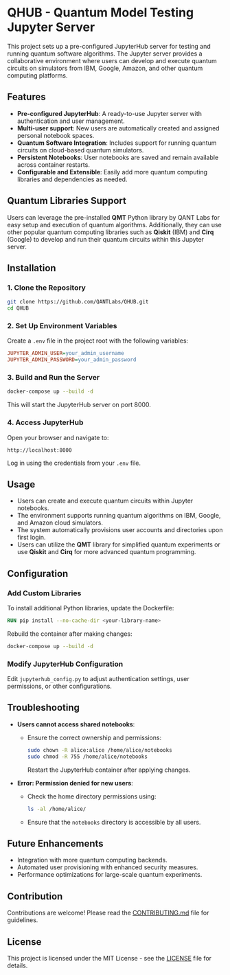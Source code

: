 # QHUB - Quantum Model Testing Jupyter Server

This project sets up a pre-configured JupyterHub server for testing and running quantum software algorithms. The Jupyter server provides a collaborative environment where users can develop and execute quantum circuits on simulators from IBM, Google, Amazon, and other quantum computing platforms.

## Features
- **Pre-configured JupyterHub**: A ready-to-use Jupyter server with authentication and user management.
- **Multi-user support**: New users are automatically created and assigned personal notebook spaces.
- **Quantum Software Integration**: Includes support for running quantum circuits on cloud-based quantum simulators.
- **Persistent Notebooks**: User notebooks are saved and remain available across container restarts.
- **Configurable and Extensible**: Easily add more quantum computing libraries and dependencies as needed.

## Quantum Libraries Support
Users can leverage the pre-installed **QMT** Python library by QANT Labs for easy setup and execution of quantum algorithms. Additionally, they can use other popular quantum computing libraries such as **Qiskit** (IBM) and **Cirq** (Google) to develop and run their quantum circuits within this Jupyter server.

## Installation

### 1. Clone the Repository
```sh
git clone https://github.com/QANTLabs/QHUB.git
cd QHUB
```

### 2. Set Up Environment Variables
Create a `.env` file in the project root with the following variables:
```ini
JUPYTER_ADMIN_USER=your_admin_username
JUPYTER_ADMIN_PASSWORD=your_admin_password
```

### 3. Build and Run the Server
```sh
docker-compose up --build -d
```
This will start the JupyterHub server on port 8000.

### 4. Access JupyterHub
Open your browser and navigate to:
```
http://localhost:8000
```
Log in using the credentials from your `.env` file.

## Usage
- Users can create and execute quantum circuits within Jupyter notebooks.
- The environment supports running quantum algorithms on IBM, Google, and Amazon cloud simulators.
- The system automatically provisions user accounts and directories upon first login.
- Users can utilize the **QMT** library for simplified quantum experiments or use **Qiskit** and **Cirq** for more advanced quantum programming.

## Configuration
### Add Custom Libraries
To install additional Python libraries, update the Dockerfile:
```dockerfile
RUN pip install --no-cache-dir <your-library-name>
```
Rebuild the container after making changes:
```sh
docker-compose up --build -d
```

### Modify JupyterHub Configuration
Edit `jupyterhub_config.py` to adjust authentication settings, user permissions, or other configurations.

## Troubleshooting
- **Users cannot access shared notebooks**:
  - Ensure the correct ownership and permissions:
    ```sh
    sudo chown -R alice:alice /home/alice/notebooks
    sudo chmod -R 755 /home/alice/notebooks
    ```
    Restart the JupyterHub container after applying changes.

- **Error: Permission denied for new users**:
  - Check the home directory permissions using:
    ```sh
    ls -al /home/alice/
    ```
  - Ensure that the `notebooks` directory is accessible by all users.

## Future Enhancements
- Integration with more quantum computing backends.
- Automated user provisioning with enhanced security measures.
- Performance optimizations for large-scale quantum experiments.

## Contribution
Contributions are welcome! Please read the [CONTRIBUTING.md](CONTRIBUTING.md) file for guidelines.

## License
This project is licensed under the MIT License - see the [LICENSE](LICENSE) file for details.

